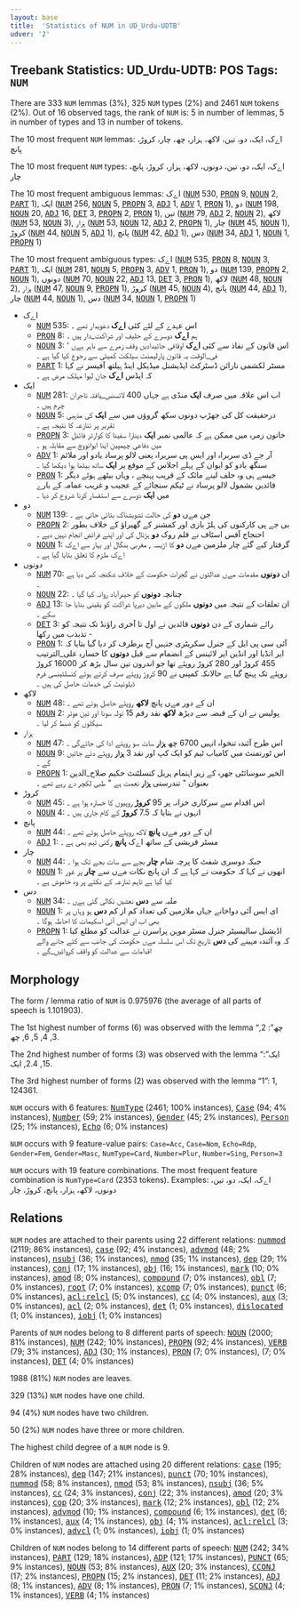 ```yaml
---
layout: base
title:  'Statistics of NUM in UD_Urdu-UDTB'
udver: '2'
---
```


## Treebank Statistics: UD_Urdu-UDTB: POS Tags: `NUM`

There are 333 `NUM` lemmas (3%), 325 `NUM` types (2%) and 2461 `NUM` tokens (2%).
Out of 16 observed tags, the rank of `NUM` is: 5 in number of lemmas, 5 in number of types and 13 in number of tokens.

The 10 most frequent `NUM` lemmas: اےک، ایک، دو، تین، لاکھ، ہزار، چھ، چار، کروڑ، پانچ

The 10 most frequent `NUM` types:  اےک، ایک، دو، تین، دونوں، لاکھ، ہزار، کروڑ، پانچ، چار

The 10 most frequent ambiguous lemmas: اےک (<tt><a href="ur_udtb-pos-NUM.html">NUM</a></tt> 530, <tt><a href="ur_udtb-pos-PRON.html">PRON</a></tt> 9, <tt><a href="ur_udtb-pos-NOUN.html">NOUN</a></tt> 2, <tt><a href="ur_udtb-pos-PART.html">PART</a></tt> 1), ایک (<tt><a href="ur_udtb-pos-NUM.html">NUM</a></tt> 256, <tt><a href="ur_udtb-pos-NOUN.html">NOUN</a></tt> 5, <tt><a href="ur_udtb-pos-PROPN.html">PROPN</a></tt> 3, <tt><a href="ur_udtb-pos-ADJ.html">ADJ</a></tt> 1, <tt><a href="ur_udtb-pos-ADV.html">ADV</a></tt> 1, <tt><a href="ur_udtb-pos-PRON.html">PRON</a></tt> 1), دو (<tt><a href="ur_udtb-pos-NUM.html">NUM</a></tt> 198, <tt><a href="ur_udtb-pos-NOUN.html">NOUN</a></tt> 20, <tt><a href="ur_udtb-pos-ADJ.html">ADJ</a></tt> 16, <tt><a href="ur_udtb-pos-DET.html">DET</a></tt> 3, <tt><a href="ur_udtb-pos-PROPN.html">PROPN</a></tt> 2, <tt><a href="ur_udtb-pos-PRON.html">PRON</a></tt> 1), تین (<tt><a href="ur_udtb-pos-NUM.html">NUM</a></tt> 79, <tt><a href="ur_udtb-pos-ADJ.html">ADJ</a></tt> 2, <tt><a href="ur_udtb-pos-NOUN.html">NOUN</a></tt> 2), لاکھ (<tt><a href="ur_udtb-pos-NUM.html">NUM</a></tt> 53, <tt><a href="ur_udtb-pos-NOUN.html">NOUN</a></tt> 3), ہزار (<tt><a href="ur_udtb-pos-NUM.html">NUM</a></tt> 53, <tt><a href="ur_udtb-pos-NOUN.html">NOUN</a></tt> 12, <tt><a href="ur_udtb-pos-ADJ.html">ADJ</a></tt> 2, <tt><a href="ur_udtb-pos-PROPN.html">PROPN</a></tt> 1), چار (<tt><a href="ur_udtb-pos-NUM.html">NUM</a></tt> 45, <tt><a href="ur_udtb-pos-NOUN.html">NOUN</a></tt> 1), کروڑ (<tt><a href="ur_udtb-pos-NUM.html">NUM</a></tt> 44, <tt><a href="ur_udtb-pos-NOUN.html">NOUN</a></tt> 5, <tt><a href="ur_udtb-pos-ADJ.html">ADJ</a></tt> 1), پانچ (<tt><a href="ur_udtb-pos-NUM.html">NUM</a></tt> 42, <tt><a href="ur_udtb-pos-ADJ.html">ADJ</a></tt> 1), دس (<tt><a href="ur_udtb-pos-NUM.html">NUM</a></tt> 34, <tt><a href="ur_udtb-pos-ADJ.html">ADJ</a></tt> 1, <tt><a href="ur_udtb-pos-NOUN.html">NOUN</a></tt> 1, <tt><a href="ur_udtb-pos-PROPN.html">PROPN</a></tt> 1)

The 10 most frequent ambiguous types:  اےک (<tt><a href="ur_udtb-pos-NUM.html">NUM</a></tt> 535, <tt><a href="ur_udtb-pos-PRON.html">PRON</a></tt> 8, <tt><a href="ur_udtb-pos-NOUN.html">NOUN</a></tt> 3, <tt><a href="ur_udtb-pos-PART.html">PART</a></tt> 1), ایک (<tt><a href="ur_udtb-pos-NUM.html">NUM</a></tt> 281, <tt><a href="ur_udtb-pos-NOUN.html">NOUN</a></tt> 5, <tt><a href="ur_udtb-pos-PROPN.html">PROPN</a></tt> 3, <tt><a href="ur_udtb-pos-ADV.html">ADV</a></tt> 1, <tt><a href="ur_udtb-pos-PRON.html">PRON</a></tt> 1), دو (<tt><a href="ur_udtb-pos-NUM.html">NUM</a></tt> 139, <tt><a href="ur_udtb-pos-PROPN.html">PROPN</a></tt> 2, <tt><a href="ur_udtb-pos-NOUN.html">NOUN</a></tt> 1), دونوں (<tt><a href="ur_udtb-pos-NUM.html">NUM</a></tt> 70, <tt><a href="ur_udtb-pos-NOUN.html">NOUN</a></tt> 22, <tt><a href="ur_udtb-pos-ADJ.html">ADJ</a></tt> 13, <tt><a href="ur_udtb-pos-DET.html">DET</a></tt> 3, <tt><a href="ur_udtb-pos-PRON.html">PRON</a></tt> 1), لاکھ (<tt><a href="ur_udtb-pos-NUM.html">NUM</a></tt> 48, <tt><a href="ur_udtb-pos-NOUN.html">NOUN</a></tt> 2), ہزار (<tt><a href="ur_udtb-pos-NUM.html">NUM</a></tt> 47, <tt><a href="ur_udtb-pos-NOUN.html">NOUN</a></tt> 9, <tt><a href="ur_udtb-pos-PROPN.html">PROPN</a></tt> 1), کروڑ (<tt><a href="ur_udtb-pos-NUM.html">NUM</a></tt> 45, <tt><a href="ur_udtb-pos-NOUN.html">NOUN</a></tt> 4), پانچ (<tt><a href="ur_udtb-pos-NUM.html">NUM</a></tt> 44, <tt><a href="ur_udtb-pos-ADJ.html">ADJ</a></tt> 1), چار (<tt><a href="ur_udtb-pos-NUM.html">NUM</a></tt> 44, <tt><a href="ur_udtb-pos-NOUN.html">NOUN</a></tt> 1), دس (<tt><a href="ur_udtb-pos-NUM.html">NUM</a></tt> 34, <tt><a href="ur_udtb-pos-NOUN.html">NOUN</a></tt> 1, <tt><a href="ur_udtb-pos-PROPN.html">PROPN</a></tt> 1)


* اےک
  * <tt><a href="ur_udtb-pos-NUM.html">NUM</a></tt> 535: اس عہدے کے لئے کئی <b>اےک</b> دعویدار تھے ۔
  * <tt><a href="ur_udtb-pos-PRON.html">PRON</a></tt> 8: ہم <b>اےک</b> دوسرے کے حلیف اور شراکت_دار ہیں ۔
  * <tt><a href="ur_udtb-pos-NOUN.html">NOUN</a></tt> 3: اس قانون کے نفاذ سے کئی <b>اےک</b> اوقافی جائیدادیں وقف زمرے سے باہر ہےں ' فی_الوقت یہ قانون پارلیمنٹ سیلکٹ کمیٹی سے رجوع کیا گیا ہے ۔
  * <tt><a href="ur_udtb-pos-PART.html">PART</a></tt> 1: مسٹر لکشمی نارائن ڈسٹرکٹ ایڈیشنل میڈیکل اینڈ ہیلتھ آفیسر نے کہا کہ ایڈس <b>اےک</b> جان لیوا مہلک مرض ہے ۔
* ایک
  * <tt><a href="ur_udtb-pos-NUM.html">NUM</a></tt> 281: اب اس علاقہ میں صرف <b>ایک</b> منڈی ہے جہاں 400 لائسنس_یافتہ تاجران چرم ہیں ۔
  * <tt><a href="ur_udtb-pos-NOUN.html">NOUN</a></tt> 5: درحقیقت کل کی جھڑپ دونوں سکھ گروؤں میں سے <b>ایک</b> کی مذہبی تقریر پر تنازعہ کا نتیجہ ہے ۔
  * <tt><a href="ur_udtb-pos-PROPN.html">PROPN</a></tt> 3: خاتون زمرہ میں ممکن ہے کہ عالمی نمبر <b>ایک</b> دینارا سفینا کا کوارٹر فائنل میں دفاعی چیمپین اینا ایوانووچ سے مقابلہ ہو ۔
  * <tt><a href="ur_udtb-pos-ADV.html">ADV</a></tt> 1: آر جے ڈی سربراہ اور ایس پی سربراہ یعنی لالو پرساد یادو اور ملائم سنگھ یادو کو ایوان کے پہلے اجلاس کے موقع پر <b>ایک</b> ساتھ بیٹھا ہوا دیکھا گیا ۔
  * <tt><a href="ur_udtb-pos-PRON.html">PRON</a></tt> 1: جیسے ہی وہ حلف لینے مائک کے قریب پہنچے ، وہاں بیٹھے ہوئے دیگر قائدین بشمول لالو پرساد نے ٹیکم سنجائے کے عجیب و غریب عمامہ کے بارے میں <b>ایک</b> دوسرے سے استفسار کرنا شروع کر دیا ۔
* دو
  * <tt><a href="ur_udtb-pos-NUM.html">NUM</a></tt> 139: جن مےں <b>دو</b> کی حالت تشویشناک بتائی جاتی ہے ۔
  * <tt><a href="ur_udtb-pos-PROPN.html">PROPN</a></tt> 2: بی جے پی کارکنوں کی ہلڑ بازی اور کمشنر کے گھیراؤ کے خلاف بطور احتجاج آفس اسٹاف نے قلم روک <b>دو</b> ہڑتال کی اور اپنے فرائض انجام نہیں دیے ۔
  * <tt><a href="ur_udtb-pos-NOUN.html">NOUN</a></tt> 1: گرفتار کیے گئے چار ملزمین مےں <b>دو</b> کا اڑیسہ , مغربی بنگال اور بہار سے اےک اےک ملزم کا تعلق بتایا گیا ہے ۔
* دونوں
  * <tt><a href="ur_udtb-pos-NUM.html">NUM</a></tt> 70: ان <b>دونوں</b> مقدمات مےں عدالتوں نے گجرات حکومت کے خلاف شکنجہ کس دیا ہے ۔
  * <tt><a href="ur_udtb-pos-NOUN.html">NOUN</a></tt> 22: چنانچہ <b>دونوں</b> کو حیدرآباد روانہ کیا گیا ۔
  * <tt><a href="ur_udtb-pos-ADJ.html">ADJ</a></tt> 13: ان تعلقات کے نتیجہ میں <b>دونوں</b> ملکوں کے مابین دیرپا شراکت کو یقینی بنایا جا سکے ۔
  * <tt><a href="ur_udtb-pos-DET.html">DET</a></tt> 3: رائے شماری کے دن <b>دونوں</b> قائدین نے اول تا آخری راؤنڈ تک نتیجہ کو تذبذب میں رکھا -
  * <tt><a href="ur_udtb-pos-PRON.html">PRON</a></tt> 1: آئی سی پی ایل کے جنرل سکریٹری جنہیں آج برطرف کر دیا گیا بتایا کہ ایر انڈیا اور انڈین ایر لائینس کے انضمام سے قبل <b>دونوں</b> کا خسارہ علی_الترتیب 455 کروڑ اور 280 کروڑ روپئے تھا جو اندرون تین سال بڑھ کر 16000 کروڑ روپئے تک پہنچ گیا ہے حالانکہ کمپنی نے 90 کروڑ روپئے صرف کرتے ہوئے کنسلٹینسی فرم ڈیلوئیٹ کی خدمات حاصل کی ہیں ۔
* لاکھ
  * <tt><a href="ur_udtb-pos-NUM.html">NUM</a></tt> 48: ان کے دور مےں پانچ <b>لاکھ</b> روپئے حاصل ہوئے تھے ۔
  * <tt><a href="ur_udtb-pos-NOUN.html">NOUN</a></tt> 2: پولیس نے ان کے قبضہ سے دیڑھ <b>لاکھ</b> نقد رقم 15 تولہ سونا اور تین موٹر سیکلوں کو ضبط کر لیا ۔
* ہزار
  * <tt><a href="ur_udtb-pos-NUM.html">NUM</a></tt> 47: اس طرح آئندہ تنخواہ انہیں 6700 چھ <b>ہزار</b> سات سو روپئے ادا کی جائےگی ۔
  * <tt><a href="ur_udtb-pos-NOUN.html">NOUN</a></tt> 9: اس ٹورنمنٹ میں کامیاب ٹیم کو ایک کپ اور نقد 3 <b>ہزار</b> روپئے دئے جائیں گے ۔
  * <tt><a href="ur_udtb-pos-PROPN.html">PROPN</a></tt> 1: الخیر سوسائٹی جھرہ کے زیر اہتمام ہربل کنسلٹنٹ حکیم صلاح_الدین بعنوان " تندرستی <b>ہزار</b> نعمت ہے " طبی لکچر دے رہے تھے ۔
* کروڑ
  * <tt><a href="ur_udtb-pos-NUM.html">NUM</a></tt> 45: اس اقدام سے سرکاری خزانہ پر 95 <b>کروڑ</b> روپیوں کا خسارہ ہوا ہے ۔
  * <tt><a href="ur_udtb-pos-NOUN.html">NOUN</a></tt> 4: انہوں نے بتایا کہ 7.5 <b>کروڑ</b> کے کام جاری ہیں ۔
* پانچ
  * <tt><a href="ur_udtb-pos-NUM.html">NUM</a></tt> 44: ان کے دور مےں <b>پانچ</b> لاکھ روپئے حاصل ہوئے تھے ۔
  * <tt><a href="ur_udtb-pos-ADJ.html">ADJ</a></tt> 1: مسٹر قریشی کے ساتھ اےک <b>پانچ</b> رکنی ٹیم بھی ہے ۔
* چار
  * <tt><a href="ur_udtb-pos-NUM.html">NUM</a></tt> 44: جبکہ دوسری شفٹ کا پرچہ شام <b>چار</b> بجے سے سات بجے تک ہوا ۔
  * <tt><a href="ur_udtb-pos-NOUN.html">NOUN</a></tt> 1: انھوں نے کہا کہ حکومت نے کہا ہے کہ ان پانچ نکات مےں سے <b>چار</b> پر غور کیا گیا ہے تاہم تنازعہ کے نکتے پر وہ خاموش ہے ۔
* دس
  * <tt><a href="ur_udtb-pos-NUM.html">NUM</a></tt> 34: ملبہ سے <b>دس</b> نعشیں نکالی گئی ہےں ۔
  * <tt><a href="ur_udtb-pos-NOUN.html">NOUN</a></tt> 1: ای ایس آئی دواخانے جہاں ملازمین کی تعداد کم از کم <b>دس</b> ہو وہاں پر بھی اب ای ایس آئی اسکیمات کا احاطہ ہوگا ۔
  * <tt><a href="ur_udtb-pos-PROPN.html">PROPN</a></tt> 1: اڈیشنل سالیسیٹر جنرل مسٹر موہن پراسرن نے عدالت کو مطلع کیا کہ وہ آئندہ مہینے کی <b>دس</b> تاریخ تک اس سلسلہ مےں حکومت کی جانب سے کئے جانے والے اقدامات سے عدالت کو واقف کروائیں_گے ۔

## Morphology

The form / lemma ratio of `NUM` is 0.975976 (the average of all parts of speech is 1.101903).

The 1st highest number of forms (6) was observed with the lemma “چھ”: 2, 3, 4, 5, 6, چھ.

The 2nd highest number of forms (3) was observed with the lemma “ایک”: 15, 2.4, ایک.

The 3rd highest number of forms (2) was observed with the lemma “1”: 1, 124361.

`NUM` occurs with 6 features: <tt><a href="ur_udtb-feat-NumType.html">NumType</a></tt> (2461; 100% instances), <tt><a href="ur_udtb-feat-Case.html">Case</a></tt> (94; 4% instances), <tt><a href="ur_udtb-feat-Number.html">Number</a></tt> (59; 2% instances), <tt><a href="ur_udtb-feat-Gender.html">Gender</a></tt> (45; 2% instances), <tt><a href="ur_udtb-feat-Person.html">Person</a></tt> (25; 1% instances), <tt><a href="ur_udtb-feat-Echo.html">Echo</a></tt> (6; 0% instances)

`NUM` occurs with 9 feature-value pairs: `Case=Acc`, `Case=Nom`, `Echo=Rdp`, `Gender=Fem`, `Gender=Masc`, `NumType=Card`, `Number=Plur`, `Number=Sing`, `Person=3`

`NUM` occurs with 19 feature combinations.
The most frequent feature combination is `NumType=Card` (2353 tokens).
Examples: اےک، ایک، دو، تین، دونوں، لاکھ، ہزار، پانچ، کروڑ، چار


## Relations

`NUM` nodes are attached to their parents using 22 different relations: <tt><a href="ur_udtb-dep-nummod.html">nummod</a></tt> (2119; 86% instances), <tt><a href="ur_udtb-dep-case.html">case</a></tt> (92; 4% instances), <tt><a href="ur_udtb-dep-advmod.html">advmod</a></tt> (48; 2% instances), <tt><a href="ur_udtb-dep-nsubj.html">nsubj</a></tt> (36; 1% instances), <tt><a href="ur_udtb-dep-nmod.html">nmod</a></tt> (35; 1% instances), <tt><a href="ur_udtb-dep-dep.html">dep</a></tt> (29; 1% instances), <tt><a href="ur_udtb-dep-conj.html">conj</a></tt> (17; 1% instances), <tt><a href="ur_udtb-dep-obj.html">obj</a></tt> (16; 1% instances), <tt><a href="ur_udtb-dep-mark.html">mark</a></tt> (10; 0% instances), <tt><a href="ur_udtb-dep-amod.html">amod</a></tt> (8; 0% instances), <tt><a href="ur_udtb-dep-compound.html">compound</a></tt> (7; 0% instances), <tt><a href="ur_udtb-dep-obl.html">obl</a></tt> (7; 0% instances), <tt><a href="ur_udtb-dep-root.html">root</a></tt> (7; 0% instances), <tt><a href="ur_udtb-dep-xcomp.html">xcomp</a></tt> (7; 0% instances), <tt><a href="ur_udtb-dep-punct.html">punct</a></tt> (6; 0% instances), <tt><a href="ur_udtb-dep-acl-relcl.html">acl:relcl</a></tt> (5; 0% instances), <tt><a href="ur_udtb-dep-cc.html">cc</a></tt> (4; 0% instances), <tt><a href="ur_udtb-dep-aux.html">aux</a></tt> (3; 0% instances), <tt><a href="ur_udtb-dep-acl.html">acl</a></tt> (2; 0% instances), <tt><a href="ur_udtb-dep-det.html">det</a></tt> (1; 0% instances), <tt><a href="ur_udtb-dep-dislocated.html">dislocated</a></tt> (1; 0% instances), <tt><a href="ur_udtb-dep-iobj.html">iobj</a></tt> (1; 0% instances)

Parents of `NUM` nodes belong to 8 different parts of speech: <tt><a href="ur_udtb-pos-NOUN.html">NOUN</a></tt> (2000; 81% instances), <tt><a href="ur_udtb-pos-NUM.html">NUM</a></tt> (242; 10% instances), <tt><a href="ur_udtb-pos-PROPN.html">PROPN</a></tt> (92; 4% instances), <tt><a href="ur_udtb-pos-VERB.html">VERB</a></tt> (79; 3% instances), <tt><a href="ur_udtb-pos-ADJ.html">ADJ</a></tt> (30; 1% instances), <tt><a href="ur_udtb-pos-PRON.html">PRON</a></tt> (7; 0% instances),  (7; 0% instances), <tt><a href="ur_udtb-pos-DET.html">DET</a></tt> (4; 0% instances)

1988 (81%) `NUM` nodes are leaves.

329 (13%) `NUM` nodes have one child.

94 (4%) `NUM` nodes have two children.

50 (2%) `NUM` nodes have three or more children.

The highest child degree of a `NUM` node is 9.

Children of `NUM` nodes are attached using 20 different relations: <tt><a href="ur_udtb-dep-case.html">case</a></tt> (195; 28% instances), <tt><a href="ur_udtb-dep-dep.html">dep</a></tt> (147; 21% instances), <tt><a href="ur_udtb-dep-punct.html">punct</a></tt> (70; 10% instances), <tt><a href="ur_udtb-dep-nummod.html">nummod</a></tt> (58; 8% instances), <tt><a href="ur_udtb-dep-nmod.html">nmod</a></tt> (53; 8% instances), <tt><a href="ur_udtb-dep-nsubj.html">nsubj</a></tt> (36; 5% instances), <tt><a href="ur_udtb-dep-cc.html">cc</a></tt> (24; 3% instances), <tt><a href="ur_udtb-dep-conj.html">conj</a></tt> (22; 3% instances), <tt><a href="ur_udtb-dep-amod.html">amod</a></tt> (20; 3% instances), <tt><a href="ur_udtb-dep-cop.html">cop</a></tt> (20; 3% instances), <tt><a href="ur_udtb-dep-mark.html">mark</a></tt> (12; 2% instances), <tt><a href="ur_udtb-dep-obl.html">obl</a></tt> (12; 2% instances), <tt><a href="ur_udtb-dep-advmod.html">advmod</a></tt> (10; 1% instances), <tt><a href="ur_udtb-dep-compound.html">compound</a></tt> (6; 1% instances), <tt><a href="ur_udtb-dep-det.html">det</a></tt> (6; 1% instances), <tt><a href="ur_udtb-dep-aux.html">aux</a></tt> (4; 1% instances), <tt><a href="ur_udtb-dep-obj.html">obj</a></tt> (4; 1% instances), <tt><a href="ur_udtb-dep-acl-relcl.html">acl:relcl</a></tt> (3; 0% instances), <tt><a href="ur_udtb-dep-advcl.html">advcl</a></tt> (1; 0% instances), <tt><a href="ur_udtb-dep-iobj.html">iobj</a></tt> (1; 0% instances)

Children of `NUM` nodes belong to 14 different parts of speech: <tt><a href="ur_udtb-pos-NUM.html">NUM</a></tt> (242; 34% instances), <tt><a href="ur_udtb-pos-PART.html">PART</a></tt> (129; 18% instances), <tt><a href="ur_udtb-pos-ADP.html">ADP</a></tt> (121; 17% instances), <tt><a href="ur_udtb-pos-PUNCT.html">PUNCT</a></tt> (65; 9% instances), <tt><a href="ur_udtb-pos-NOUN.html">NOUN</a></tt> (53; 8% instances), <tt><a href="ur_udtb-pos-AUX.html">AUX</a></tt> (20; 3% instances), <tt><a href="ur_udtb-pos-CCONJ.html">CCONJ</a></tt> (17; 2% instances), <tt><a href="ur_udtb-pos-PROPN.html">PROPN</a></tt> (15; 2% instances), <tt><a href="ur_udtb-pos-DET.html">DET</a></tt> (11; 2% instances), <tt><a href="ur_udtb-pos-ADJ.html">ADJ</a></tt> (8; 1% instances), <tt><a href="ur_udtb-pos-ADV.html">ADV</a></tt> (8; 1% instances), <tt><a href="ur_udtb-pos-PRON.html">PRON</a></tt> (7; 1% instances), <tt><a href="ur_udtb-pos-SCONJ.html">SCONJ</a></tt> (4; 1% instances), <tt><a href="ur_udtb-pos-VERB.html">VERB</a></tt> (4; 1% instances)

